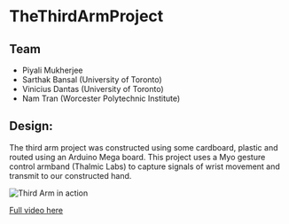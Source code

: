 
# TheThirdArmProject

## Team
- Piyali Mukherjee
- Sarthak Bansal (University of Toronto)
- Vinicius Dantas (University of Toronto)
- Nam Tran (Worcester Polytechnic Institute)

## Design: 
The third arm project was constructed using some cardboard, plastic and routed using an Arduino Mega board. This project uses a Myo gesture control armband (Thalmic Labs) to capture signals of wrist movement and transmit to our constructed hand. 

![Third Arm in action](https://i.imgflip.com/2l5jz9.gif)

[Full video here](https://www.youtube.com/watch?v=oYBgqnfbgDo)


